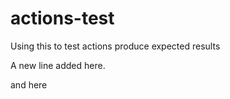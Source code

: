 # actions-test
Using this to test actions produce expected results

A new line added here.

and here

